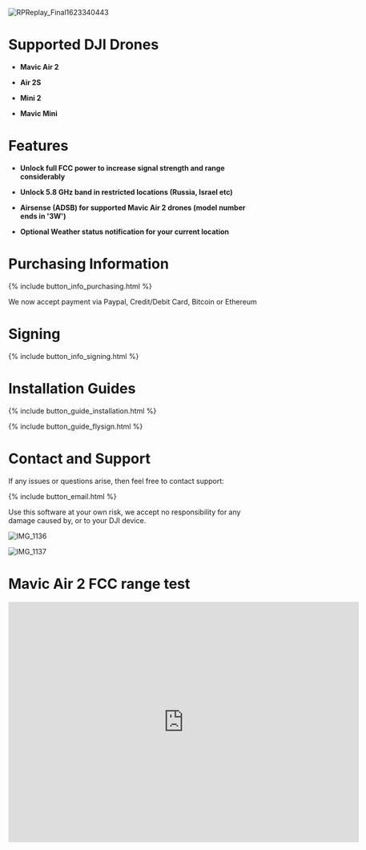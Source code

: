 <!-- {% include button_anchor_contact-and-support.html %} -->
<!-- ![RPReplay_Final1623339127](https://user-images.githubusercontent.com/2493592/121555090-9dbfab80-ca0a-11eb-99e9-339cd56cc10c.gif) -->
<!-- ![RPReplay_Final1623340443-2](https://user-images.githubusercontent.com/2493592/121559341-6b17b200-ca0e-11eb-9592-45722b69457d.gif) -->
![RPReplay_Final1623340443](https://user-images.githubusercontent.com/2493592/121559974-fee97e00-ca0e-11eb-8a4b-2378f944ec03.gif)


# Supported DJI Drones

* **Mavic Air 2**

* **Air 2S**

* **Mini 2**

* **Mavic Mini**

# Features

* **Unlock full FCC power to increase signal strength and range considerably**

* **Unlock 5.8 GHz band in restricted locations (Russia, Israel etc)**

* **Airsense (ADSB) for supported Mavic Air 2 drones (model number ends in '3W')**

* **Optional Weather status notification for your current location**

# Purchasing Information

{% include button_info_purchasing.html %}

We now accept payment via Paypal, Credit/Debit Card, Bitcoin or Ethereum


# Signing

{% include button_info_signing.html %}


# Installation Guides

{% include button_guide_installation.html %}

{% include button_guide_flysign.html %}


# Contact and Support

If any issues or questions arise, then feel free to contact support:

{% include button_email.html %}

Use this software at your own risk, we accept no responsibility for any damage caused by, or to your DJI device.

![IMG_1136](https://user-images.githubusercontent.com/2493592/118470885-0747e500-b6ff-11eb-9180-aa1f6003f260.jpg)

![IMG_1137](https://user-images.githubusercontent.com/2493592/118470922-1333a700-b6ff-11eb-971e-0bfdc5a2a52e.jpg)

# Mavic Air 2 FCC range test

<div class="embed-container">
     <iframe width="700" height="480" src="https://www.youtube.com/embed/bDLAtuueoVU?rel=0" title="YouTube video player" frameborder="0" allow="accelerometer; autoplay; clipboard-write; encrypted-media; gyroscope; picture-in-picture" allowfullscreen></iframe>
</div>


